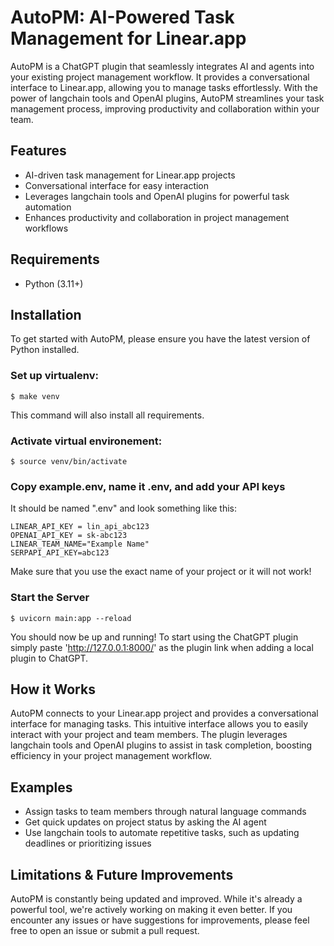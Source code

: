 # AutoPM: AI-Powered Task Management for Linear.app

AutoPM is a ChatGPT plugin that seamlessly integrates AI and agents into your existing project management workflow. It provides a conversational interface to Linear.app, allowing you to manage tasks effortlessly. With the power of langchain tools and OpenAI plugins, AutoPM streamlines your task management process, improving productivity and collaboration within your team.

## Features

- AI-driven task management for Linear.app projects
- Conversational interface for easy interaction
- Leverages langchain tools and OpenAI plugins for powerful task automation
- Enhances productivity and collaboration in project management workflows

## Requirements

- Python (3.11+)

## Installation

To get started with AutoPM, please ensure you have the latest version of Python installed. 

### Set up virtualenv:
```shell
$ make venv
````
This command will also install all requirements.

### Activate virtual environement:
```shell
$ source venv/bin/activate
````

### Copy example.env, name it .env, and add your API keys
It should be named ".env" and look something like this:
```
LINEAR_API_KEY = lin_api_abc123
OPENAI_API_KEY = sk-abc123
LINEAR_TEAM_NAME="Example Name"
SERPAPI_API_KEY=abc123
```

Make sure that you use the exact name of your project or it will not work!

### Start the Server
```shell
$ uvicorn main:app --reload
````

You should now be up and running! To start using the ChatGPT plugin simply paste 'http://127.0.0.1:8000/' as the plugin link when adding a local plugin to ChatGPT.



## How it Works

AutoPM connects to your Linear.app project and provides a conversational interface for managing tasks. This intuitive interface allows you to easily interact with your project and team members. The plugin leverages langchain tools and OpenAI plugins to assist in task completion, boosting efficiency in your project management workflow.

## Examples

- Assign tasks to team members through natural language commands
- Get quick updates on project status by asking the AI agent
- Use langchain tools to automate repetitive tasks, such as updating deadlines or prioritizing issues

## Limitations & Future Improvements

AutoPM is constantly being updated and improved. While it's already a powerful tool, we're actively working on making it even better. If you encounter any issues or have suggestions for improvements, please feel free to open an issue or submit a pull request.

